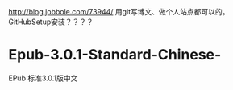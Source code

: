 http://blog.jobbole.com/73944/
用git写博文、做个人站点都可以的。
GitHubSetup安装？？？？

# Epub-3.0.1-Standard-Chinese-
EPub 标准3.0.1版中文
